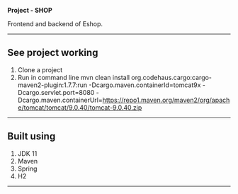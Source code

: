 **Project - SHOP**

Frontend and backend of Eshop.

---

## See project working

1. Clone a project
2. Run in command line
mvn clean install org.codehaus.cargo:cargo-maven2-plugin:1.7.7:run -Dcargo.maven.containerId=tomcat9x -Dcargo.servlet.port=8080 -Dcargo.maven.containerUrl=https://repo1.maven.org/maven2/org/apache/tomcat/tomcat/9.0.40/tomcat-9.0.40.zip

---

## Built using

1. JDK 11
2. Maven
3. Spring
4. H2

---

